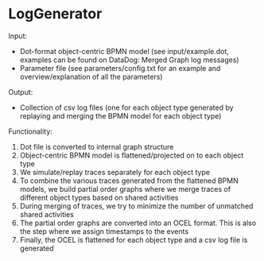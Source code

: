 # LogGenerator
Input: 
 - Dot-format object-centric BPMN model (see input/example.dot, examples can be found on DataDog: Merged Graph log messages)
 - Parameter file (see parameters/config.txt for an example and overview/explanation of all the parameters)
 
Output:
 - Collection of csv log files (one for each object type generated by replaying and merging the BPMN model for each object type)

Functionality:
 1. Dot file is converted to internal graph structure
 2. Object-centric BPMN model is flattened/projected on to each object type
 3. We simulate/replay traces separately for each object type
 4. To combine the various traces generated from the flattened BPMN models, we build partial order graphs where we merge traces of different object types based on shared activities
 5. During merging of traces, we try to minimize the number of unmatched shared activities
 6. The partial order graphs are converted into an OCEL format. This is also the step where we assign timestamps to the events
 7. Finally, the OCEL is flattened for each object type and a csv log file is generated
